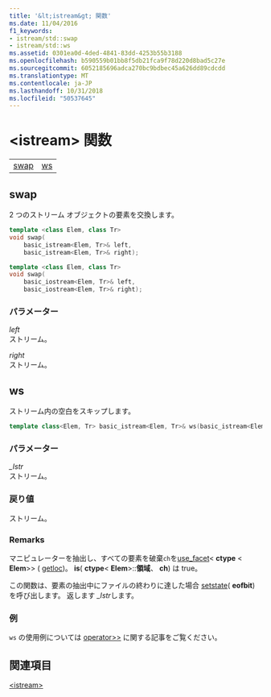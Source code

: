 ```yaml
---
title: '&lt;istream&gt; 関数'
ms.date: 11/04/2016
f1_keywords:
- istream/std::swap
- istream/std::ws
ms.assetid: 0301ea0d-4ded-4841-83dd-4253b55b3188
ms.openlocfilehash: b590559b01bb8f5db21fca9f78d220d8bad5c27e
ms.sourcegitcommit: 6052185696adca270bc9bdbec45a626dd89cdcdd
ms.translationtype: MT
ms.contentlocale: ja-JP
ms.lasthandoff: 10/31/2018
ms.locfileid: "50537645"
---
```

# <a name="ltistreamgt-functions"></a>&lt;istream&gt; 関数

|||
|-|-|
|[swap](#istream_swap)|[ws](#ws)|

## <a name="istream_swap"></a>  swap

2 つのストリーム オブジェクトの要素を交換します。

```cpp
template <class Elem, class Tr>
void swap(
    basic_istream<Elem, Tr>& left,
    basic_istream<Elem, Tr>& right);

template <class Elem, class Tr>
void swap(
    basic_iostream<Elem, Tr>& left,
    basic_iostream<Elem, Tr>& right);
```

### <a name="parameters"></a>パラメーター

*left*<br/>
ストリーム。

*right*<br/>
ストリーム。

## <a name="ws"></a>  ws

ストリーム内の空白をスキップします。

```cpp
template class<Elem, Tr> basic_istream<Elem, Tr>& ws(basic_istream<Elem, Tr>& _Istr);
```

### <a name="parameters"></a>パラメーター

*_Istr*<br/>
ストリーム。

### <a name="return-value"></a>戻り値

ストリーム。

### <a name="remarks"></a>Remarks

マニピュレーターを抽出し、すべての要素を破棄`ch`を[use_facet](../standard-library/basic-filebuf-class.md#open)< **ctype** \< **Elem**>> ( [getloc](../standard-library/ios-base-class.md#getloc))。 **is**( **ctype**\< **Elem**>::**領域**、 **ch**) は true。

この関数は、要素の抽出中にファイルの終わりに達した場合 [setstate](../standard-library/basic-ios-class.md#setstate)( **eofbit**) を呼び出します。 返します *_Istr*します。

### <a name="example"></a>例

`ws` の使用例については [operator>>](../standard-library/istream-operators.md#op_gt_gt) に関する記事をご覧ください。

## <a name="see-also"></a>関連項目

[\<istream>](../standard-library/istream.md)<br/>
